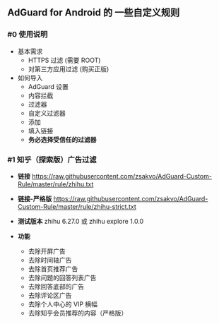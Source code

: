 ## AdGuard for Android 的 一些自定义规则

### #0 使用说明

- 基本需求
  - HTTPS 过滤 (需要 ROOT)
  - 对第三方应用过滤 (购买正版)
- 如何导入
  - AdGuard 设置
  - 内容拦截
  - 过滤器
  - 自定义过滤器
  - 添加
  - 填入链接
  - **务必选择受信任的过滤器**

### #1 知乎（探索版）广告过滤

- **链接** <https://raw.githubusercontent.com/zsakvo/AdGuard-Custom-Rule/master/rule/zhihu.txt>

- **链接-严格版** <https://raw.githubusercontent.com/zsakvo/AdGuard-Custom-Rule/master/rule/zhihu-strict.txt>

- **测试版本** zhihu 6.27.0 或 zhihu explore 1.0.0

- **功能**

  - 去除开屏广告
  - 去除时间轴广告
  - 去除首页推荐广告
  - 去除问题的回答列表广告
  - 去除回答底部的广告
  - 去除评论区广告
  - 去除个人中心的 VIP 横幅
  - 去除知乎会员推荐的内容（严格版）
